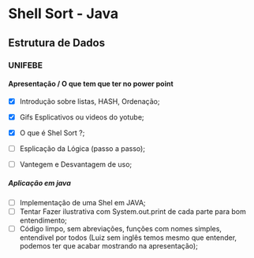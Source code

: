 # Shell Sort - Java
## Estrutura de Dados
### UNIFEBE

#### Apresentação / O que tem que ter no power point

- [X] Introdução sobre listas, HASH, Ordenação;
- [X] Gifs Esplicativos ou videos do yotube;
- [X] O que é Shel Sort ?;
- [ ] Esplicação da Lógica (passo a passo);
- [ ] Vantegem e Desvantagem de uso;


##### Aplicação em java

- [ ] Implementação de uma Shel em JAVA;
- [ ] Tentar Fazer ilustrativa com System.out.print de cada parte para bom entendimento;
- [ ] Código limpo, sem abreviações, funções com nomes simples, entendivel por todos (Luiz sem inglês temos mesmo que entender, podemos ter que acabar mostrando na apresentação);
